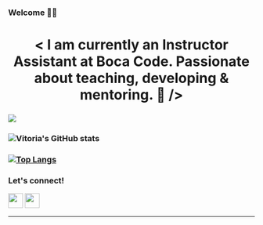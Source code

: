 ###  Welcome 👋🏻

# <h1 align="center"> < I am currently an Instructor Assistant at Boca Code. Passionate about teaching, developing & mentoring. 🐣 /> </h1>


### ![](https://komarev.com/ghpvc/?username=your-github-vitoriaroas&color=ff69b4)


### ![Vitoria's GitHub stats](https://github-readme-stats.vercel.app/api?username=vitoriaroas&show_icons=true&theme=radical) 

###  [![Top Langs](https://github-readme-stats.vercel.app/api/top-langs/?username=vitoriaroas&layout=compact)](https://github.com/anuraghazra/github-readme-stats) 

### Let's connect!


[<img height="30" src = "https://img.shields.io/badge/gmail-c14438?&style=flat&logo=gmail&logoColor=white">][gmail] 
[<img height="30" src="https://img.shields.io/badge/linkedin-blue.svg?&style=flat&logo=linkedin&logoColor=white" />][LinkedIn]
<br />
<hr />

[gmail]: mailto:vitoriaroas@gmail.com/
[Linkedin]: https://www.linkedin.com/in/vitoria-roas-9b542618a/



<!--
**vitoriaroas/vitoriaroas** is a ✨ _special_ ✨ repository because its `README.md` (this file) appears on your GitHub profile.

Here are some ideas to get you started:

- 🔭 I’m currently working on ...
- 🌱 I’m currently learning ...
- 👯 I’m looking to collaborate on ...
- 🤔 I’m looking for help with ...
- 💬 Ask me about ...
- 📫 How to reach me: ...
- 😄 Pronouns: ...
- ⚡ Fun fact: ...
-->
